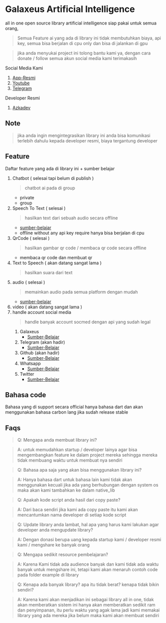 # Galaxeus Artificial Intelligence

all in one open source library artificial intelligence siap pakai untuk semua orang,

> Semua Feature ai yang ada di library ini tidak membutuhkan biaya, api key, semua bisa berjalan di cpu only dan bisa di jalankan di gpu

> jika anda menyukai project ini tolong bantu kami ya, dengan cara donate / follow semua akun social media kami terimakasih

Social Media Kami
1. [App-Resmi]()
2. [Youtube](https://www.youtube.com/channel/UCHcVnAF8u6SX_tLxN1b_WXA)
3. [Telegram](https://t.me/galaxeusbot)

Developer Resmi
1. [Azkadev](https://github.com/azkadev)

## Note
> jika anda ingin mengintegrasikan library ini anda bisa komunikasi terlebih dahulu kepada developer resmi, biaya tergantung developer

## Feature
Daftar feature yang ada di library ini + sumber belajar

1. Chatbot ( selesai tapi belum di publish )
    > chatbot ai pada di group 
    - private 
    - group
2. Speech To Text ( selesai )
    > hasilkan text dari sebuah audio secara offline
    - [sumber-belajar](https://github.com/ggerganov/whisper.cpp)
    - offline without any api key require hanya bisa berjalan di cpu
3. QrCode ( selesai )
    > hasilkan gambar qr code / membaca qr code secara offline
    - membaca qr code dan membuat qr
4. Text to Speech ( akan datang sangat lama )
    > hasilkan suara dari text
5. audio ( selesai )
    > memainkan audio pada semua platform dengan mudah
    - [sumber-belajar](https://miniaud.io/)
6. video ( akan datang sangat lama )
7. handle account social media
   > handle banyak account socmed dengan api yang sudah legal
   1. Galaxeus
      - [Sumber-Belajar]() 
   2. Telegram (akan hadir)
      - [Sumber-Belajar](https://core.telegram.org/tdlib/docs) 
   3. Github (akan hadir)
      - [Sumber-Belajar]() 
   4. Whatsapp
      - [Sumber-Belajar]() 
   5. Twitter
      - [Sumber-Belajar](https://developer.twitter.com/en) 

## Bahasa code
Bahasa yang di support secara official hanya bahasa dart dan akan menggunakan bahasa carbon lang jika sudah release stable

## Faqs

> Q: Mengapa anda membuat library ini?

> A: untuk memudahkan startup / developer lainya agar bisa mengembangkan feature ke dalam project mereka sehingga mereka tidak membuang waktu untuk membuat nya sendiri

> Q: Bahasa apa saja yang akan bisa menggunakan library ini?

> A: Hanya bahasa dart untuk bahasa lain kami tidak akan menggunakan kecuali jika ada yang 
berhubungan dengan system os maka akan kami tambahkan ke dalam native_lib

> Q: Apakah kode script anda hasil dari copy paste?

> A: Dari baca sendiri jika kami ada copy paste itu kami akan mencantumkan nama developer di setiap kode script

> Q: Update library anda lambat, hal apa yang harus kami lakukan agar developer anda mengupdate library?

> A: Dengan donasi berupa uang kepada startup kami / developer resmi kami / mengshare ke banyak orang

> Q: Mengapa sedikit resource pembelajaran?

> A: Karena Kami tidak ada audience banyak dan kami tidak ada waktu banyak untuk mengshare ini, tetapi kami akan menaruh contoh code pada folder example di library

> Q: Kenapa ada banyak library? apa itu tidak berat? kenapa tidak bikin sendiri?

> A: Karena kami akan menjadikan ini sebagai library all in one, tidak akan memberatkan sistem ini hanya akan memberatkan sedikit ram dan penyimpanan, itu perlu waktu yang agak lama jadi kami memakai library yang ada mereka jika belum maka kami akan membuat sendiri